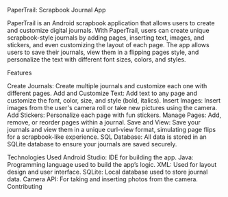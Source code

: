 PaperTrail: Scrapbook Journal App

PaperTrail is an Android scrapbook application that allows users to create and customize digital journals. With PaperTrail, users can create unique scrapbook-style journals by adding pages, inserting text, images, and stickers, and even customizing the layout of each page. The app allows users to save their journals, view them in a flipping pages style, and personalize the text with different font sizes, colors, and styles.

Features

Create Journals: Create multiple journals and customize each one with different pages.
Add and Customize Text: Add text to any page and customize the font, color, size, and style (bold, italics).
Insert Images: Insert images from the user's camera roll or take new pictures using the camera.
Add Stickers: Personalize each page with fun stickers.
Manage Pages: Add, remove, or reorder pages within a journal.
Save and View: Save your journals and view them in a unique curl-view format, simulating page flips for a scrapbook-like experience.
SQL Database: All data is stored in an SQLite database to ensure your journals are saved securely.


Technologies Used
Android Studio: IDE for building the app.
Java: Programming language used to build the app’s logic.
XML: Used for layout design and user interface.
SQLite: Local database used to store journal data.
Camera API: For taking and inserting photos from the camera.
Contributing
